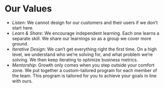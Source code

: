 # Our Values

* _Listen_: We cannot design for our customers and their users if we don’t start here.
* _Learn & Share_: We encourage independent learning. Each one learns a separate skill. We share our learnings so as a group we cover more ground.
* _Iterative Design_: We can’t get everything right the first time. On a high level, we understand who we’re solving for, and what problem we’re solving. We then keep iterating to optimize business metrics.
* _Mentorship_: Growth only comes when you step outside your comfort zone. We put together a custom-tailored program for each member of the team. This program is tailored for you to achieve your goals in line with ours.
